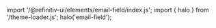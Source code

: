<!--
type: template
name: email-field
-->

import '/@refinitiv-ui/elements/email-field/index.js';
import { halo } from '/theme-loader.js';
halo('email-field');
